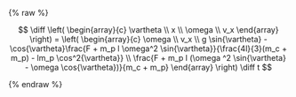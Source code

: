 {% raw %} 

$$
\diff \left(
    \begin{array}{c}
       \vartheta \\
        x \\
        \omega  \\
        v_x 
    \end{array}
    \right) = \left(
    \begin{array}{c}
        \omega \\
        v_x \\
        g \sin{\vartheta} - \cos{\vartheta}\frac{F + m_p l \omega^2 \sin{\vartheta}}{\frac{4l}{3}(m_c + m_p) - lm_p \cos^2{\vartheta}} \\
        \frac{F + m_p l (\omega ^2 \sin{\vartheta} - \omega \cos{\vartheta})}{m_c + m_p}
    \end{array}
    \right) \diff t
$$

{% endraw %} 